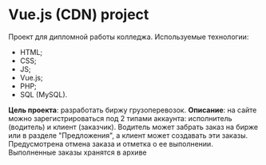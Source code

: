 # Vue.js (CDN) project 
Проект для дипломной работы колледжа.
Используемые технологии:
- HTML;
- CSS;
- JS;
- Vue.js;
- PHP;
- SQL (MySQL).

__Цель проекта__: разработать биржу грузоперевозок.
__Описание__: на сайте можно зарегистрироваться под 2 типами аккаунта: исполнитель (водитель) и клиент (заказчик). Водитель может забрать заказ на бирже или в разделе "Предложения", а клиент может создавать эти заказы. Предусмотрена отмена заказа и отметка о ее выполнении. Выполненные заказы хранятся в архиве

